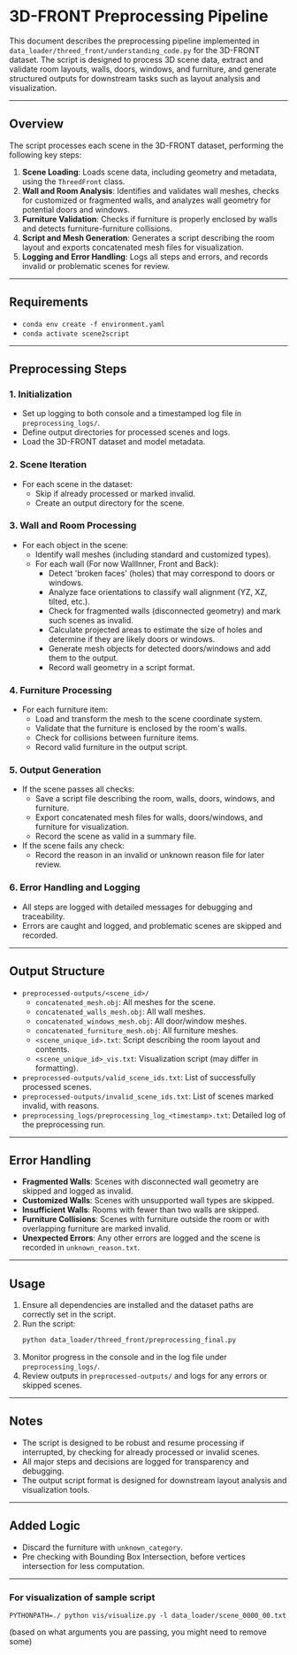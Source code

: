 # 3D-FRONT Preprocessing Pipeline

This document describes the preprocessing pipeline implemented in `data_loader/threed_front/understanding_code.py` for the 3D-FRONT dataset. The script is designed to process 3D scene data, extract and validate room layouts, walls, doors, windows, and furniture, and generate structured outputs for downstream tasks such as layout analysis and visualization.

---

## Overview

The script processes each scene in the 3D-FRONT dataset, performing the following key steps:

1. **Scene Loading**: Loads scene data, including geometry and metadata, using the `ThreedFront` class.
2. **Wall and Room Analysis**: Identifies and validates wall meshes, checks for customized or fragmented walls, and analyzes wall geometry for potential doors and windows.
3. **Furniture Validation**: Checks if furniture is properly enclosed by walls and detects furniture-furniture collisions.
4. **Script and Mesh Generation**: Generates a script describing the room layout and exports concatenated mesh files for visualization.
5. **Logging and Error Handling**: Logs all steps and errors, and records invalid or problematic scenes for review.

---

## Requirements

- `conda env create -f environment.yaml`
- `conda activate scene2script`

---

## Preprocessing Steps

### 1. Initialization
- Set up logging to both console and a timestamped log file in `preprocessing_logs/`.
- Define output directories for processed scenes and logs.
- Load the 3D-FRONT dataset and model metadata.

### 2. Scene Iteration
- For each scene in the dataset:
  - Skip if already processed or marked invalid.
  - Create an output directory for the scene.

### 3. Wall and Room Processing
- For each object in the scene:
  - Identify wall meshes (including standard and customized types).
  - For each wall (For now WallInner, Front and Back):
    - Detect 'broken faces' (holes) that may correspond to doors or windows.
    - Analyze face orientations to classify wall alignment (YZ, XZ, tilted, etc.).
    - Check for fragmented walls (disconnected geometry) and mark such scenes as invalid.
    - Calculate projected areas to estimate the size of holes and determine if they are likely doors or windows.
    - Generate mesh objects for detected doors/windows and add them to the output.
    - Record wall geometry in a script format.

### 4. Furniture Processing
- For each furniture item:
  - Load and transform the mesh to the scene coordinate system.
  - Validate that the furniture is enclosed by the room's walls.
  - Check for collisions between furniture items.
  - Record valid furniture in the output script.

### 5. Output Generation
- If the scene passes all checks:
  - Save a script file describing the room, walls, doors, windows, and furniture.
  - Export concatenated mesh files for walls, doors/windows, and furniture for visualization.
  - Record the scene as valid in a summary file.
- If the scene fails any check:
  - Record the reason in an invalid or unknown reason file for later review.

### 6. Error Handling and Logging
- All steps are logged with detailed messages for debugging and traceability.
- Errors are caught and logged, and problematic scenes are skipped and recorded.

---

## Output Structure

- `preprocessed-outputs/<scene_id>/`
  - `concatenated_mesh.obj`: All meshes for the scene.
  - `concatenated_walls_mesh.obj`: All wall meshes.
  - `concatenated_windows_mesh.obj`: All door/window meshes.
  - `concatenated_furniture_mesh.obj`: All furniture meshes.
  - `<scene_unique_id>.txt`: Script describing the room layout and contents.
  - `<scene_unique_id>_vis.txt`: Visualization script (may differ in formatting).
- `preprocessed-outputs/valid_scene_ids.txt`: List of successfully processed scenes.
- `preprocessed-outputs/invalid_scene_ids.txt`: List of scenes marked invalid, with reasons.
- `preprocessing_logs/preprocessing_log_<timestamp>.txt`: Detailed log of the preprocessing run.
---

## Error Handling

- **Fragmented Walls**: Scenes with disconnected wall geometry are skipped and logged as invalid.
- **Customized Walls**: Scenes with unsupported wall types are skipped.
- **Insufficient Walls**: Rooms with fewer than two walls are skipped.
- **Furniture Collisions**: Scenes with furniture outside the room or with overlapping furniture are marked invalid.
- **Unexpected Errors**: Any other errors are logged and the scene is recorded in `unknown_reason.txt`.

---

## Usage

1. Ensure all dependencies are installed and the dataset paths are correctly set in the script.
2. Run the script:
   ```bash
   python data_loader/threed_front/preprocessing_final.py
   ```
3. Monitor progress in the console and in the log file under `preprocessing_logs/`.
4. Review outputs in `preprocessed-outputs/` and logs for any errors or skipped scenes.

---

## Notes
- The script is designed to be robust and resume processing if interrupted, by checking for already processed or invalid scenes.
- All major steps and decisions are logged for transparency and debugging.
- The output script format is designed for downstream layout analysis and visualization tools.

---

## Added Logic
- Discard the furniture with `unknown_category`.
- Pre checking with Bounding Box Intersection, before vertices intersection for less computation.

--- 

### For visualization of sample script

    PYTHONPATH=./ python vis/visualize.py -l data_loader/scene_0000_00.txt
(based on what arguments you are passing, you might need to remove some)